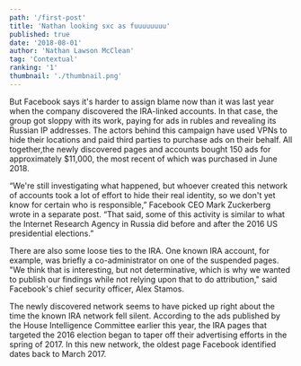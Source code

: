 ```yaml
---
path: '/first-post'
title: 'Nathan looking sxc as fuuuuuuuu'
published: true
date: '2018-08-01'
author: 'Nathan Lawson McClean'
tag: 'Contextual'
ranking: '1'
thumbnail: './thumbnail.png'
---
```


But Facebook says it's harder to assign blame now than it was last year when the company discovered the IRA-linked accounts. In that case, the group got sloppy with its work, paying for ads in rubles and revealing its Russian IP addresses. The actors behind this campaign have used VPNs to hide their locations and paid third parties to purchase ads on their behalf. All together,the newly discovered pages and accounts bought 150 ads for approximately $11,000, the most recent of which was purchased in June 2018.

“We're still investigating what happened, but whoever created this network of accounts took a lot of effort to hide their real identity, so we don't yet know for certain who is responsible,” Facebook CEO Mark Zuckerberg wrote in a separate post. “That said, some of this activity is similar to what the Internet Research Agency in Russia did before and after the 2016 US presidential elections.”

There are also some loose ties to the IRA. One known IRA account, for example, was briefly a co-administrator on one of the suspended pages. "We think that is interesting, but not determinative, which is why we wanted to publish our findings while not relying upon that to do attribution," said Facebook's chief security officer, Alex Stamos.

The newly discovered network seems to have picked up right about the time the known IRA network fell silent. According to the ads published by the House Intelligence Committee earlier this year, the IRA pages that targeted the 2016 election began to taper off their advertising efforts in the spring of 2017. In this new network, the oldest page Facebook identified dates back to March 2017.

